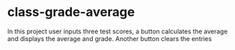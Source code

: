 # class-grade-average
In this project user inputs three test scores, a button calculates the average and displays the average and grade. Another button clears the entries
